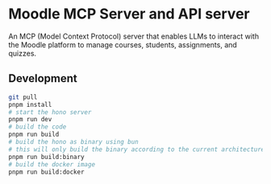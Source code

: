 # Moodle MCP Server and API server 

An MCP (Model Context Protocol) server that enables LLMs to interact with the Moodle platform to manage courses, students, assignments, and quizzes.

## Development 

```bash 
git pull
pnpm install 
# start the hono server 
pnpm run dev
# build the code 
pnpm run build 
# build the hono as binary using bun
# this will only build the binary according to the current architecture, if you want to build for other architectures, you need to modify the command
pnpm run build:binary
# build the docker image 
pnpm run build:docker
```